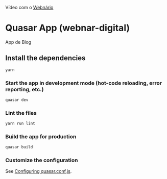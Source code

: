 Vídeo com o [Webnário](https://www.youtube.com/watch?v=wTaV4qXyzOg)

# Quasar App (webnar-digital)

App de Blog

## Install the dependencies

```bash
yarn
```

### Start the app in development mode (hot-code reloading, error reporting, etc.)

```bash
quasar dev
```

### Lint the files

```bash
yarn run lint
```

### Build the app for production

```bash
quasar build
```

### Customize the configuration

See [Configuring quasar.conf.js](https://quasar.dev/quasar-cli/quasar-conf-js).
